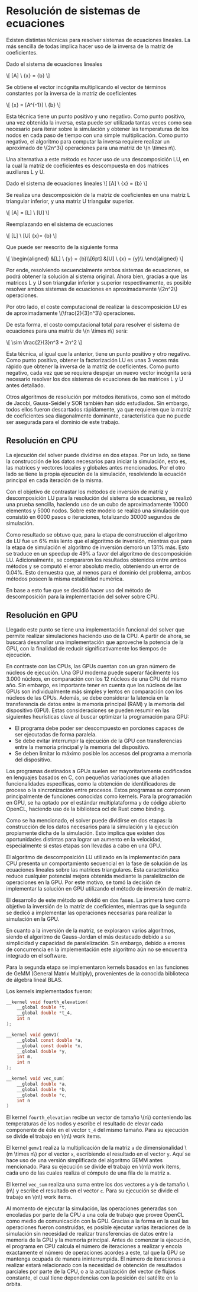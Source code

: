 # Resolución de sistemas de ecuaciones

Existen distintas técnicas para resolver sistemas de ecuaciones lineales. La más sencilla de todas implica hacer uso de la inversa de la matriz de coeficientes.

Dado el sistema de ecuaciones lineales

\\[
[A] \ \{x\} = \{b\}
\\]

Se obtiene el vector incógnita multiplicando el vector de términos constantes por la inversa de la matriz de coeficientes

\\[
\{x\} = [A^{-1}] \ \{b\}
\\]

Esta técnica tiene un punto positivo y uno negativo. Como punto positivo, una vez obtenida la inversa, esta puede ser utilizada tantas veces como sea necesario para iterar sobre la simulación y obtener las temperaturas de los nodos en cada paso de tiempo con una simple multiplicación. Como punto negativo, el algoritmo para computar la inversa requiere realizar un aproximado de \\(2n^3\\) operaciones para una matriz de \\(n \times n\\).

Una alternativa a este método es hacer uso de una descomposición LU, en la cual la matriz de coeficientes es descompuesta en dos matrices auxiliares L y U.

Dado el sistema de ecuaciones lineales
\\[
[A] \ \{x\} = \{b\}
\\]

Se realiza una descomposición de la matriz de coeficientes en una matriz L triangular inferior, y una matriz U triangular superior.

\\[
[A] = [L] \ [U]
\\]

Reemplazando en el sistema de ecuaciones

\\[
[L] \ [U] \{x\}= \{b\}
\\]

Que puede ser reescrito de la siguiente forma

\\[
\begin{aligned}
&[L] \ \{y\} = \{b\}\\\\[6pt]
&[U] \ \{x\} = \{y\}\\\\
\end{aligned}
\\]

Por ende, resolviendo secuencialmente ambos sistemas de ecuaciones, se podrá obtener la solución al sistema original. Ahora bien, gracias a que las matrices L y U son triangular inferior y superior respectivamente, es posible resolver ambos sistemas de ecuaciones en aproximadamente \\(2n^2\\) operaciones.

Por otro lado, el coste computacional de realizar la descomposición LU es de aproximadamente \\(\frac{2}{3}n^3\\) operaciones.

De esta forma, el costo computacional total para resolver el sistema de ecuaciones para una matriz de \\(n \times n\\) será:

\\[
\sim \frac{2}{3}n^3 + 2n^2
\\]

Esta técnica, al igual que la anterior, tiene un punto positivo y otro negativo. Como punto positivo, obtener la factorización LU es unas 3 veces más rápido que obtener la inversa de la matriz de coeficientes. Como punto negativo, cada vez que se requiera despejar un nuevo vector incógnita será necesario resolver los dos sistemas de ecuaciones de las matrices L y U antes detallado.

Otros algoritmos de resolución por métodos iterativos, como son el método de Jacobi, Gauss-Seidel y SOR también han sido estudiados. Sin embargo, todos ellos fueron descartados rápidamente, ya que requieren que la matriz de coeficientes sea diagonalmente dominante, característica que no puede ser asegurada para el dominio de este trabajo.


## Resolución en CPU

La ejecución del solver puede dividirse en dos etapas. 
Por un lado, se tiene la construcción de los datos necesarios para iniciar la simulación, esto es, las matrices y vectores locales y globales antes mencionados. 
Por el otro lado se tiene la propia ejecución de la simulación, resolviendo la ecuación principal en cada iteración de la misma.

Con el objetivo de contrastar los métodos de inversión de matriz y descomposición LU para la resolución del sistema de ecuaciones, 
se realizó una prueba sencilla, haciendo uso de un cubo de aproximadamente 10000 elementos y 5000 nodos. 
Sobre este modelo se realizó una simulación que consistió en 6000 pasos o iteraciones, totalizando 30000 segundos de simulación.

Como resultado se obtuvo que, para la etapa de construcción el algoritmo de LU fue un 6\% más lento que el algoritmo de inversión, 
mientras que para la etapa de simulación el algoritmo de inversión demoró un 131\% más. 
Esto se traduce en un speedup de 49\% a favor del algoritmo de descomposición LU. 
Adicionalmente, se compararon los resultados obtenidos entre ambos métodos y se computó el error absoluto medio, obteniendo un error de 0.04\%. 
Esto demuestra que, al menos para el dominio del problema, ambos métodos poseen la misma estabilidad numérica.

En base a esto fue que se decidió hacer uso del método de descomposición para la implementación del solver sobre CPU.

## Resolución en GPU

Llegado este punto se tiene una implementación funcional del solver que permite realizar simulaciones haciendo uso de la CPU. 
A partir de ahora, se buscará desarrollar una implementación que aproveche la potencia de la GPU, con la finalidad de reducir significativamente los tiempos de ejecución.

En contraste con las CPUs, las GPUs cuentan con un gran número de núcleos de ejecución. 
Una GPU moderna puede superar fácilmente los 3.000 núcleos, en comparación con los 12 núcleos de una CPU del mismo año. 
Sin embargo, es importante tener en cuenta que los núcleos de las GPUs son individualmente más simples y lentos en comparación con los núcleos de las CPUs. 
Además, se debe considerar la latencia en la transferencia de datos entre la memoria principal (RAM) y la memoria del dispositivo (GPU). 
Estas consideraciones se pueden resumir en las siguientes heurísticas clave al buscar optimizar la programación para GPU:

- El programa debe poder ser descompuesto en porciones capaces de ser ejecutadas de forma paralela.
- Se debe evitar interrumpir la ejecución de la GPU con transferencias entre la memoria principal y la memoria del dispositivo.
- Se deben limitar lo máximo posible los accesos del programa a memoria del dispositivo.

Los programas destinados a GPUs suelen ser mayoritariamente codificados en lenguajes basados en C, con pequeñas variaciones que añaden funcionalidades específicas, 
como la obtención de identificadores de proceso o la sincronización entre procesos. Estos programas se componen principalmente de funciones conocidas como kernels. 
Para la programación en GPU, se ha optado por el estándar multiplataforma y de código abierto OpenCL, haciendo uso de la biblioteca ocl de Rust como binding.

Como se ha mencionado, el solver puede dividirse en dos etapas: la construcción de los datos necesarios para la simulación y la ejecución propiamente dicha de la simulación. 
Esto implica que existen dos oportunidades distintas para lograr un aumento en la velocidad, especialmente si estas etapas son llevadas a cabo en una GPU.

El algoritmo de descomposición LU utilizado en la implementación para CPU presenta un comportamiento secuencial en la fase de solución de las ecuaciones lineales sobre las matrices triangulares. 
Esta característica reduce cualquier potencial mejora obtenida mediante la paralelización de operaciones en la GPU. 
Por este motivo, se tomó la decisión de implementar la solución en GPU utilizando el método de inversión de matriz.

El desarrollo de este método se dividió en dos fases. 
La primera tuvo como objetivo la inversión de la matriz de coeficientes, mientras que la segunda se dedicó a implementar las operaciones necesarias para realizar la simulación en la GPU.

En cuanto a la inversión de la matriz, se exploraron varios algoritmos, siendo el algoritmo de Gauss-Jordan el más destacado debido a su simplicidad y capacidad de paralelización. 
Sin embargo, debido a errores de concurrencia en la implementación este algoritmo aún no se encuentra integrado en el software. 

Para la segunda etapa se implementaron kernels basados en las funciones de GeMM (General Matrix Multiply), provenientes de la conocida biblioteca de álgebra lineal BLAS.

Los kernels implementados fueron:

``` C
__kernel void fourth_elevation(
    __global double *t, 
    __global double *t_4, 
    int n
);

__kernel void gemv1(
    __global const double *a, 
    __global const double *x, 
    __global double *y, 
    int m, 
    int n
);

__kernel void vec_sum(
    __global double *a, 
    __global double *b, 
    __global double *c, 
    int n
)
```

El kernel `fourth_elevation` recibe un vector de tamaño \\(n\\) conteniendo las temperaturas de los nodos y escribe el resultado de elevar cada componente de éste en el vector `t_4` del mismo tamaño. 
Para su ejecución se divide el trabajo en \\(n\\) work items.

El kernel `gemv1` realiza la multiplicación de la matriz `a` de dimensionalidad \\(m \times n\\) por el vector `x`, escribiendo el resultado en el vector `y`. 
Aquí se hace uso de una versión simplificada del algoritmo GEMM antes mencionado. 
Para su ejecución se divide el trabajo en \\(m\\) work items, cada uno de las cuales realiza el cómputo de una fila de la matriz `a`.

El kernel `vec_sum` realiza una suma entre los dos vectores `a` y `b` de tamaño \\(n\\) y escribe el resultado en el vector `c`. 
Para su ejecución se divide el trabajo en \\(n\\) work items.

Al momento de ejecutar la simulación, las operaciones generadas son encoladas por parte de la CPU a una cola de trabajo que provee OpenCL como medio de comunicación con la GPU. 
Gracias a la forma en la cual las operaciones fueron construidas, 
es posible ejecutar varias iteraciones de la simulación sin necesidad de realizar transferencias de datos entre la memoria de la GPU y la memoria principal. 
Antes de comenzar la ejecución, el programa en CPU calcula el número de iteraciones a realizar y encola exactamente el número de operaciones acordes a este, 
tal que la GPU se mantenga ocupada de manera ininterrumpida. 
El número de iteraciones a realizar estará relacionado con la necesidad de obtención de resultados parciales por parte de la CPU, 
o a la actualización del vector de flujos constante, el cual tiene dependencias con la posición del satélite en la órbita.





